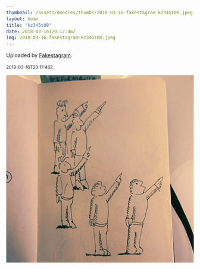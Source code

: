 ```yaml
---
thumbnail: /assets/doodles/thumbs/2018-03-16-fakestagram-kz345t08.jpeg
layout: home
title: "kz345t08"
date: 2018-03-16T20:17:46Z
img: 2018-03-16-fakestagram-kz345t08.jpeg
---
```


Uploaded by [Fakestagram](https://github.com/opyate/fakestagram).

<small>2018-03-16T20:17:46Z</small>

![Uploaded by Fakestagram](2018-03-16-fakestagram-kz345t08.jpeg)
